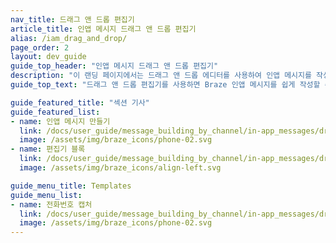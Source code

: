 ```yaml
---
nav_title: 드래그 앤 드롭 편집기
article_title: 인앱 메시지 드래그 앤 드롭 편집기
alias: /iam_drag_and_drop/
page_order: 2
layout: dev_guide
guide_top_header: "인앱 메시지 드래그 앤 드롭 편집기"
description: "이 랜딩 페이지에서는 드래그 앤 드롭 에디터를 사용하여 인앱 메시지를 작성하는 방법과 에디터 블록에 대한 설명 등 인앱 메시지 드래그 앤 드롭에 대한 모든 것을 확인할 수 있습니다."
guide_top_text: "드래그 앤 드롭 편집기를 사용하면 Braze 인앱 메시지를 쉽게 작성할 수 있습니다. 드래그 앤 드롭 편집 환경을 사용하면 HTML을 사용하지 않고도 모바일 앱과 웹 브라우저를 위한 완전히 맞춤화된 개인 맞춤형 인앱 메시지를 만들 수 있습니다."

guide_featured_title: "섹션 기사"
guide_featured_list:
- name: 인앱 메시지 만들기
  link: /docs/user_guide/message_building_by_channel/in-app_messages/drag_and_drop/create/
  image: /assets/img/braze_icons/phone-02.svg
- name: 편집기 블록
  link: /docs/user_guide/message_building_by_channel/in-app_messages/drag_and_drop/editor_blocks/
  image: /assets/img/braze_icons/align-left.svg

guide_menu_title: Templates
guide_menu_list:
- name: 전화번호 캡처
  link: /docs/user_guide/message_building_by_channel/in-app_messages/drag_and_drop/templates/phone_number_capture/
  image: /assets/img/braze_icons/phone-02.svg
---
```

<br><br>
